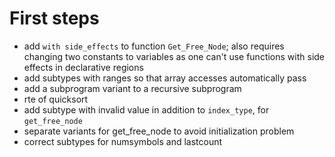# First steps

- add `with side_effects` to function `Get_Free_Node`; also requires changing
  two constants to variables as one can't use functions with side effects in
  declarative regions
- add subtypes with ranges so that array accesses automatically pass
- add a subprogram variant to a recursive subprogram
- rte of quicksort
- add subtype with invalid value in addition to `index_type`, for `get_free_node`
- separate variants for get_free_node to avoid initialization problem
- correct subtypes for numsymbols and lastcount
